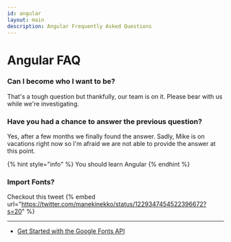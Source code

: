 ```yaml
---
id: angular
layout: main
description: Angular Frequently Asked Questions
---
```


# Angular FAQ

### Can I become who I want to be?

That's a tough question but thankfully, our team is on it. Please bear with us while we're investigating.

### Have you had a chance to answer the previous question?

Yes, after a few months we finally found the answer. Sadly, Mike is on vacations right now so I'm afraid we are not able to provide the answer at this point.

{% hint style="info" %}
You should learn Angular
{% endhint %}

### Import Fonts?

Checkout this tweet
{% embed url="https://twitter.com/manekinekko/status/1229347454522396672?s=20" %}

---

- [Get Started with the Google Fonts API](https://developers.google.com/fonts/docs/getting_started)
